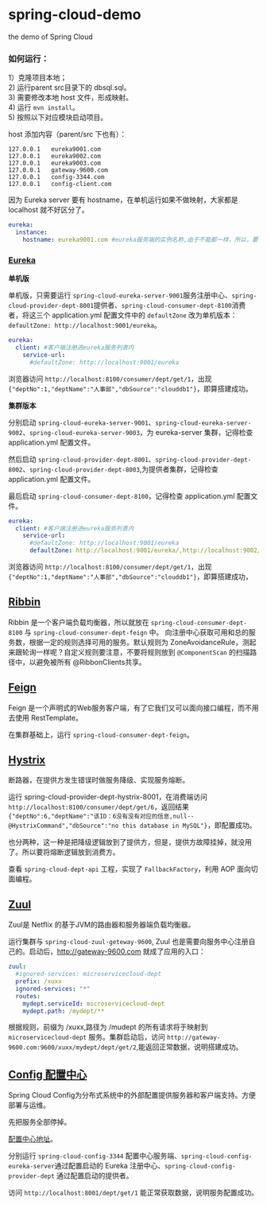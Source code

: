 # spring-cloud-demo
the demo of Spring Cloud


### 如何运行：  
1）克隆项目本地；  
2) 运行parent src目录下的 dbsql.sql。  
3) 需要修改本地 host 文件，形成映射。  
4) 运行 `mvn install`。  
5) 按照以下对应模块启动项目。  

host 添加内容（parent/src 下也有）：
```
127.0.0.1	eureka9001.com
127.0.0.1	eureka9002.com
127.0.0.1	eureka9003.com
127.0.0.1	gateway-9600.com
127.0.0.1	config-3344.com
127.0.0.1	config-client.com
```

因为 Eureka server 要有 hostname，在单机运行如果不做映射，大家都是 localhost 就不好区分了。
``` YAMl
eureka: 
  instance:
    hostname: eureka9001.com #eureka服务端的实例名称,由于不能都一样，所以，要修改下 host 进行下映射
```

### [Eureka](https://www.jianshu.com/p/f1257fde4dcb)
**单机版**

单机版，只需要运行 `spring-cloud-eureka-server-9001`服务注册中心、`spring-cloud-provider-dept-8001`提供者、`spring-cloud-consumer-dept-8100`消费者，将这三个 application.yml 配置文件中的 `defaultZone` 改为单机版本：`defaultZone: http://localhost:9001/eureka`。

``` YAML
eureka:
  client: #客户端注册进eureka服务列表内
    service-url: 
      #defaultZone: http://localhost:9001/eureka
```

浏览器访问 `http://localhost:8100/consumer/dept/get/1`，出现 `{"deptNo":1,"deptName":"人事部","dbSource":"clouddb1"}`，即算搭建成功。

**集群版本**

分别启动 `spring-cloud-eureka-server-9001`、`spring-cloud-eureka-server-9002`、`spring-cloud-eureka-server-9003`，为 eureka-server 集群，记得检查 application.yml 配置文件。

然后启动 `spring-cloud-provider-dept-8001`、`spring-cloud-provider-dept-8002`、`spring-cloud-provider-dept-8003`,为提供者集群，记得检查 application.yml 配置文件。

最后启动 `spring-cloud-consumer-dept-8100`，记得检查 application.yml 配置文件。

``` YAML
eureka:
  client: #客户端注册进eureka服务列表内
    service-url: 
      #defaultZone: http://localhost:9001/eureka
      defaultZone: http://localhost:9001/eureka/,http://localhost:9002/eureka/,http://localhost:9003/eureka/ 
```
浏览器访问 `http://localhost:8100/consumer/dept/get/1`，出现 `{"deptNo":1,"deptName":"人事部","dbSource":"clouddb1"}`，即算搭建成功，
## [Ribbin](https://www.jianshu.com/p/f4f2ec6ad81d)

Ribbin 是一个客户端负载均衡器，所以就放在 `spring-cloud-consumer-dept-8100` 与 `spring-cloud-consumer-dept-feign` 中。
向注册中心获取可用和总的服务数，根据一定的规则选择可用的服务。默认规则为 ZoneAvoidanceRule，测起来跟轮询一样呢？自定义规则要注意，不要将规则放到 `@ComponentScan` 的扫描路径中，以避免被所有 @RibbonClients共享。

## [Feign](https://springcloud.cc/spring-cloud-dalston.html#spring-cloud-feign)

Feign 是一个声明式的Web服务客户端，有了它我们又可以面向接口编程，而不用去使用 RestTemplate。

在集群基础上，运行 `spring-cloud-consumer-dept-feign`。

## [Hystrix](https://www.jianshu.com/p/ce39f620425c)

断路器，在提供方发生错误时做服务降级、实现服务熔断。

运行 spring-cloud-provider-dept-hystrix-8001，在消费端访问 `http://localhost:8100/consumer/dept/get/6`，返回结果`{"deptNo":6,"deptName":"该ID：6没有没有对应的信息,null--@HystrixCommand","dbSource":"no this database in MySQL"}`，即配置成功。

也分两种，这一种是把降级逻辑放到了提供方，但是，提供方故障挂掉，就没用了。所以要将熔断逻辑放到消费方。

查看 `spring-cloud-dept-api` 工程，实现了 `FallbackFactory`，利用 AOP 面向切面编程。

## [Zuul](https://www.jianshu.com/p/d06771bc719c)

Zuul是 Netflix 的基于JVM的路由器和服务器端负载均衡器。

运行集群与 `spring-cloud-zuul-geteway-9600`, Zuul 也是需要向服务中心注册自己的。启动后，http://gateway-9600.com 就成了应用的入口：

``` YAML
zuul: 
  #ignored-services: microservicecloud-dept
  prefix: /xuxx
  ignored-services: "*"
  routes: 
    mydept.serviceId: microservicecloud-dept
    mydept.path: /mydept/**
```

根据规则，前缀为 /xuxx,路径为 /mudept 的所有请求将于映射到 `microservicecloud-dept` 服务。集群启动后，访问 `http://gateway-9600.com:9600/xuxx/mydept/dept/get/2`,能返回正常数据，说明搭建成功。

## [Config 配置中心](https://www.jianshu.com/p/e00922484abf)

Spring Cloud Config为分布式系统中的外部配置提供服务器和客户端支持。方便部署与运维。  

先把服务全部停掉。  

[配置中心地址](https://github.com/icoreman/spring-cloud-config-demo1)。  

分别运行 `spring-cloud-config-3344` 配置中心服务端、`spring-cloud-config-eureka-server`通过配置启动的 Eureka 注册中心、`spring-cloud-config-provider-dept` 通过配置启动的提供者。  

访问 `http://localhost:8001/dept/get/1` 能正常获取数据，说明服务配置成功。



